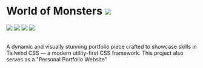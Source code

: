 <h1>World of Monsters
<img src="https://img.shields.io/badge/License-MIT-blue.svg"></h1>
<span><img src="https://img.shields.io/badge/TAILWINDCSS-blue?style=for-the-badge&logo=tailwindcss" float='left'></span>
<span><img src="https://img.shields.io/badge/CSS3-1572B6?style=for-the-badge&logo=css3&logoColor=white"></span>
<span><img src="https://img.shields.io/badge/HTML5-E34F26?style=for-the-badge&logo=html5&logoColor=white"></span>
<span><img src="https://img.shields.io/badge/JavaScript-323330?style=for-the-badge&logo=javascript&logoColor=F7DF1E"></span><br><br>

A dynamic and visually stunning portfolio piece crafted to showcase skills in Tailwind CSS — a modern utility-first CSS framework. This project also serves as a "Personal Portfolio Website"
<!-- <br><br>
👉 <a href="https://zeeshisthebest.github.io/monster/build/index.html" target="blank">Link to the HomePage</a><br>
👉 <a href="https://github.com/zeeshisthebest/monster/" target="blank">Link to the Repo</a> -->
